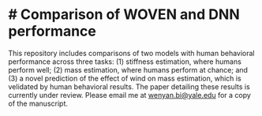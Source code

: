 # # Comparison of WOVEN and DNN performance
This repository includes comparisons of two models with human behavioral performance across three tasks: (1) stiffness estimation, where humans perform well; (2) mass estimation, where humans perform at chance; and (3) a novel prediction of the effect of wind on mass estimation, which is velidated by human behavioral results. The paper detailing these results is currently under review. Please email me at wenyan.bi@yale.edu for a copy of the manuscript.


